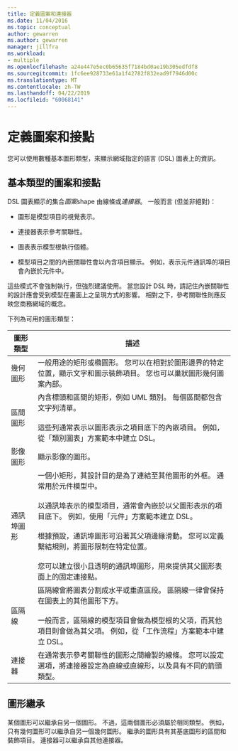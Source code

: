```yaml
---
title: 定義圖案和連接器
ms.date: 11/04/2016
ms.topic: conceptual
author: gewarren
ms.author: gewarren
manager: jillfra
ms.workload:
- multiple
ms.openlocfilehash: a24e447e5ec0b65635f7184bd0ae19b305edfdf8
ms.sourcegitcommit: 1fc6ee928733e61a1f42782f832ead9f7946d00c
ms.translationtype: MT
ms.contentlocale: zh-TW
ms.lasthandoff: 04/22/2019
ms.locfileid: "60068141"
---
```

# <a name="define-shapes-and-connectors"></a>定義圖案和接點

您可以使用數種基本圖形類型，來顯示網域指定的語言 (DSL) 圖表上的資訊。

## <a name="shapeTypes"></a> 基本類型的圖案和接點

DSL 圖表顯示的集合*圖案*shape 由線條或*連接器*。 一般而言 (但並非絕對)：

- 圖形是模型項目的視覺表示。

- 連接器表示參考關聯性。

- 圖表表示模型根執行個體。

- 模型項目之間的內嵌關聯性會以內含項目顯示。 例如，表示元件通訊埠的項目會內嵌於元件中。

這些模式不會強制執行，但強烈建議使用。 當您設計 DSL 時，請記住內嵌關聯性的設計應會受到模型在畫面上之呈現方式的影響。 相對之下，參考關聯性則應反映您商務網域的概念。

下列為可用的圖形類型：

|圖形類型|描述|
|-|-|
|幾何圖形|一般用途的矩形或橢圓形。 您可以在相對於圖形邊界的特定位置，顯示文字和圖示裝飾項目。 您也可以巢狀圖形幾何圖案內部。|
|區間圖形|內含標頭和區間的矩形，例如 UML 類別。 每個區間都包含文字列清單。<br /><br /> 這些列通常表示以圖形表示之項目底下的內嵌項目。 例如，從「類別圖表」方案範本中建立 DSL。|
|影像圖形|顯示影像的圖形。|
|通訊埠圖形|一個小矩形，其設計目的是為了連結至其他圖形的外框。 通常用於元件模型中。<br /><br /> 以通訊埠表示的模型項目，通常會內嵌於以父圖形表示的項目底下。 例如，使用「元件」方案範本建立 DSL。<br /><br /> 根據預設，通訊埠圖形可沿著其父項邊緣滑動。 您可以定義繫結規則，將圖形限制在特定位置。<br /><br /> 您可以建立很小且透明的通訊埠圖形，用來提供其父圖形表面上的固定連接點。|
|區隔線|區隔線會將圖表分割成水平或垂直區段。 區隔線一律會保持在圖表上的其他圖形下方。<br /><br /> 一般而言，區隔線的模型項目會做為模型根的父項，而其他項目則會做為其父項。 例如，從「工作流程」方案範本中建立 DSL。|
|連接器|在通常表示參考關聯性的圖形之間繪製的線條。 您可以設定選項，將連接器設定為直線或直線形，以及具有不同的箭頭類型。|

## <a name="shape-inheritance"></a>圖形繼承

某個圖形可以繼承自另一個圖形。 不過，這兩個圖形必須屬於相同類型。 例如，只有幾何圖形可以繼承自另一個幾何圖形。 繼承的圖形具有其基底圖形的區間和裝飾項目。 連接器可以繼承自其他連接器。